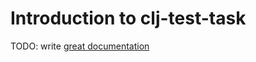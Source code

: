 # Introduction to clj-test-task

TODO: write [great documentation](http://jacobian.org/writing/what-to-write/)
